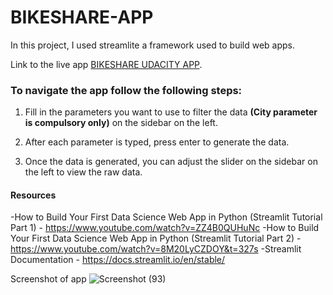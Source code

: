 # BIKESHARE-APP

In this project, I used streamlite a framework used to build web apps.

Link to the live app [BIKESHARE UDACITY APP](https://bikeshare-udacity-app.herokuapp.com/).

### To navigate the app follow the following steps:
1. Fill in the parameters you want to use to filter the data **(City parameter is compulsory only)** on the sidebar on the left.


2. After each parameter is typed, press enter to generate the data.


3. Once the data is generated, you can adjust the slider on the sidebar on the left to view the raw data.


#### Resources
-How to Build Your First Data Science Web App in Python (Streamlit Tutorial Part 1) - https://www.youtube.com/watch?v=ZZ4B0QUHuNc
-How to Build Your First Data Science Web App in Python (Streamlit Tutorial Part 2) - https://www.youtube.com/watch?v=8M20LyCZDOY&t=327s
-Streamlit Documentation - https://docs.streamlit.io/en/stable/


Screenshot of app
![Screenshot (93)](https://user-images.githubusercontent.com/44923453/92548726-ad2d8080-f24f-11ea-8216-7f3012861ea1.png)


